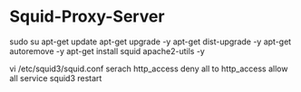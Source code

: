 # Squid-Proxy-Server
sudo su
apt-get update
apt-get upgrade -y
apt-get dist-upgrade -y
apt-get autoremove -y
apt-get install squid apache2-utils -y

vi /etc/squid3/squid.conf
serach http_access deny all to http_access allow all
service squid3 restart
